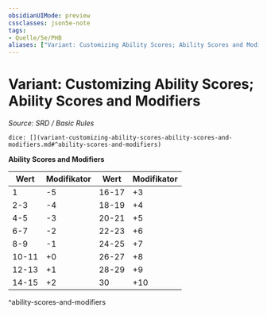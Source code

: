 ```yaml
---
obsidianUIMode: preview
cssclasses: json5e-note
tags:
- Quelle/5e/PHB
aliases: ["Variant: Customizing Ability Scores; Ability Scores and Modifiers"]
---
```

# Variant: Customizing Ability Scores; Ability Scores and Modifiers
*Source: SRD / Basic Rules* 

`dice: [](variant-customizing-ability-scores-ability-scores-and-modifiers.md#^ability-scores-and-modifiers)`

**Ability Scores and Modifiers**

| Wert  | Modifikator | Wert  | Modifikator |
| ----- | ----------- | ----- | ----------- |
| 1     | -5          | 16-17 | +3          |
| 2-3   | -4          | 18-19 | +4          |
| 4-5   | -3          | 20-21 | +5          |
| 6-7   | -2          | 22-23 | +6          |
| 8-9   | -1          | 24-25 | +7          |
| 10-11 | +0          | 26-27 | +8          |
| 12-13 | +1          | 28-29 | +9          |
| 14-15 | +2          | 30    | +10         |
^ability-scores-and-modifiers